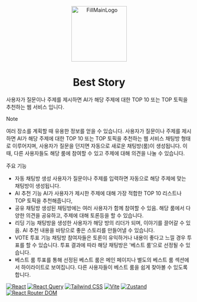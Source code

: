 <div align="center">
  <img src="https://github.com/user-attachments/assets/8bf20ff7-e9a7-4338-b99d-248f5cc1f9e3" alt="FillMainLogo" style="width: 150px;"/>
</div>
<h1 align="center">
  Best Story
</h1>


사용자가 질문이나 주제를 제시하면 AI가 해당 주제에 대한 TOP 10 또는 TOP 토픽을 추천하는 웹 서비스 입니다.






> [!NOTE]
> 여러 장소를 계획할 때 유용한 정보를 얻을 수 있습니다.
> 사용자가 질문이나 주제를 제시하면 AI가 해당 주제에 대한 TOP 10 또는 TOP 토픽을 추천하는 웹 서비스
> 채팅방 형태로 이루어지며, 사용자가 질문을 던지면 자동으로 새로운 채팅방(룸)이 생성됩니다.
> 이때, 다른 사용자들도 해당 룸에 참여할 수 있고 주제에 대해 의견을 나눌 수 있습니다.

주요 기능
* 자동 채팅방 생성
  사용자가 질문이나 주제를 입력하면 자동으로 해당 주제에 맞는 채팅방이 생성됩니다.
*  AI 추천 기능
  AI가 사용자가 제시한 주제에 대해 가장 적합한 TOP 10 리스트나 TOP 토픽을 추천해줍니다,
* 공유 채팅방
  생성된 채팅방에는 여러 사용자가 함께 참여할 수 있음. 해당 룸에서 다양한 의견을 공유하고, 주제에 대해 토론등을 할 수 있습니다.
* 리딩 기능
  채팅방을 생성한 사용자가 해당 방의 리더가 되며, 이야기를 끌어갈 수 있음. AI 추천 내용을 바탕으로 좋은 스토리를 만들어낼 수 있습니다.
* VOTE 투표 기능
  채팅방 참여자들은 토론이 유익하거나 내용이 좋다고 느낄 경우 투표를 할 수 있습니다. 투표 결과에 따라 해당 채팅방은 '베스트 룸'으로 선정될 수 있습니다.
* 베스트 룸
  투표를 통해 선정된 베스트 룸은 메인 페이지나 별도의 베스트 룸 섹션에서 하이라이트로 보여집니다. 다른 사용자들이 베스트 룸을 쉽게 찾아볼 수 있도록 합니다.

<!-- Skills -->

[![React](https://img.shields.io/badge/React-61DAFB?style=flat-square&logo=react&logoColor=fff)](https://reactjs.org/)
[![React Query](https://img.shields.io/badge/React%20Query-FF4154?style=flat-square&logo=react-query&logoColor=white)](https://react-query.tanstack.com/)
[![Tailwind CSS](https://img.shields.io/badge/Tailwind%20CSS-06B6D4?style=flat-square&logo=tailwind-css&logoColor=white)](https://tailwindcss.com/)
[![Vite](https://img.shields.io/badge/Vite-646CFF?style=flat-square&logo=vite&logoColor=white)](https://vitejs.dev/)
[![Zustand](https://img.shields.io/badge/Zustand-ffb800?style=flat-square&logo=zustand&logoColor=white)](https://github.com/pmndrs/zustand)
[![React Router DOM](https://img.shields.io/badge/React%20Router%20DOM-CA4245?style=flat-square&logo=react-router&logoColor=white)](https://reactrouter.com/)
